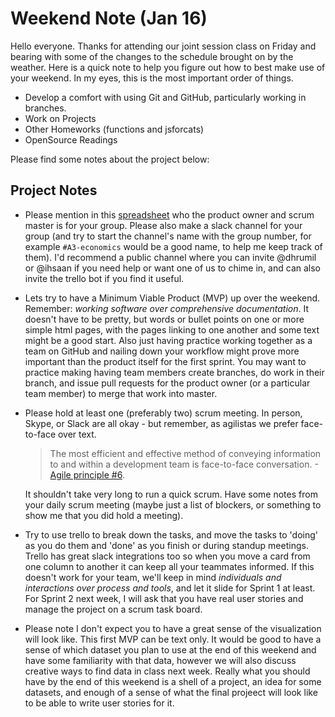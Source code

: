 # Weekend Note (Jan 16)

Hello everyone. Thanks for attending our joint session class on Friday and bearing with some of the changes to the schedule brought on by the weather. Here is a quick note to help you figure out how to best make use of your weekend. In my eyes, this is the most important order of things.

* Develop a comfort with using Git and GitHub, particularly working in branches.
* Work on Projects
* Other Homeworks (functions and jsforcats)
* OpenSource Readings

Please find some notes about the project below: 

## Project Notes
* Please mention in this [spreadsheet](https://docs.google.com/spreadsheets/d/1mhHe1kaKyYTPdP8s4WjLGMRmQ-Z050Erk3cZKlGQFrE/edit#gid=595204673) who the product owner and scrum master is for your group. Please also make a slack channel for your group (and try to start the channel's name with the group number, for example `#A3-economics` would be a good name, to help me keep track of them). I'd recommend a public channel where you can invite @dhrumil or @ihsaan if you need help or want one of us to chime in, and can also invite the trello bot if you find it useful.
* Lets try to have a Minimum Viable Product (MVP) up over the weekend. Remember: *working software over comprehensive documentation*. It doesn't have to be pretty, but words or bullet points on one or more simple html pages, with the pages linking to one another and some text might be a good start. Also just having practice working together as a team on GitHub and nailing down your workflow might prove more important than the product itself for the first sprint. You may want to practice making having team members create branches, do work in their branch, and issue pull requests for the product owner (or a particular team member) to merge that work into master.
* Please hold at least one (preferably two) scrum meeting. In person, Skype, or Slack are all okay - but remember, as agilistas we prefer face-to-face over text.

	> The most efficient and effective method of conveying information to and within a development team is face-to-face conversation. -[Agile principle #6](https://www.agilealliance.org/agile101/12-principles-behind-the-agile-manifesto/). 
	
	It shouldn't take very long to run a quick scrum. Have some notes from your daily scrum meeting (maybe just a list of blockers, or something to show me that you did hold a meeting). 
* Try to use trello to break down the tasks, and move the tasks to 'doing' as you do them and 'done' as you finish or during standup meetings. Trello has great slack integrations too so when you move a card from one column to another it can keep all your teammates informed. If this doesn't work for your team, we'll keep in mind *individuals and interactions over process and tools*, and let it slide for Sprint 1 at least. For Sprint 2 next week, I will ask that you have real user stories and manage the project on a scrum task board.
* Please note I don't expect you to have a great sense of the visualization will look like. This first MVP can be text only. It would be good to have a sense of which dataset you plan to use at the end of this weekend and have some familiarity with that data, however we will also discuss creative ways to find data in class next week. Really what you should have by the end of this weekend is a shell of a project, an idea for some datasets, and enough of a sense of what the final projeect will look like to be able to write user stories for it.

